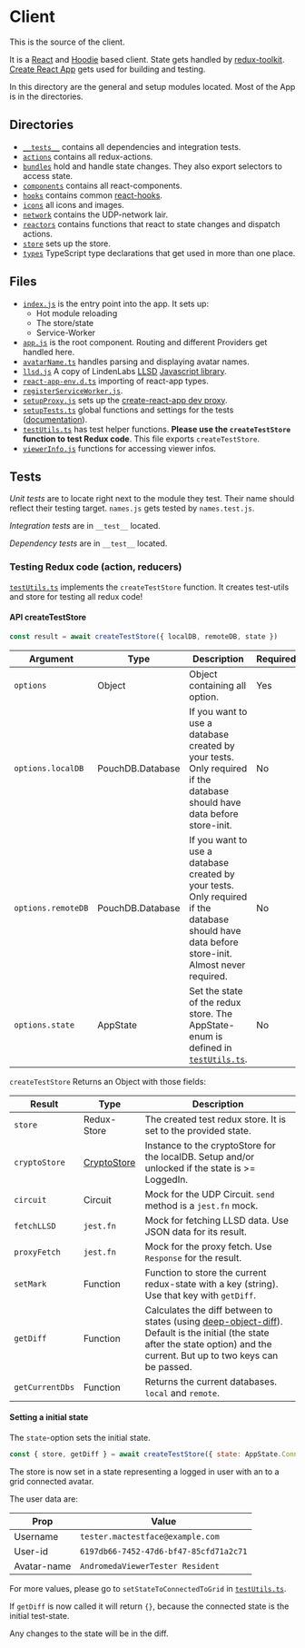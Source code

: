 # Client

This is the source of the client.

It is a [React](https://reactjs.org/) and [Hoodie](http://hood.ie/) based client. State gets handled by [redux-toolkit](https://redux-toolkit.js.org/). [Create React App](https://create-react-app.dev/ "create-react-app documentation page.") gets used for building and testing.

In this directory are the general and setup modules located. Most of the App is in the directories.

## Directories

- [`__tests__`](./__tests__) contains all dependencies and integration tests.
- [`actions`](./actions) contains all redux-actions.
- [`bundles`]('./bundles) hold and handle state changes. They also export selectors to access state.
- [`components`](./components) contains all react-components.
- [`hooks`](./hooks) contains common [react-hooks](https://reactjs.org/docs/hooks-intro.html).
- [`icons`](./icons) all icons and images.
- [`network`](./network) contains the UDP-network lair.
- [`reactors`](./reactors) contains functions that react to state changes and dispatch actions.
- [`store`](./store) sets up the store.
- [`types`](./types) TypeScript type declarations that get used in more than one place.

## Files

- [`index.js`](./index.js) is the entry point into the app. It sets up:
  - Hot module reloading
  - The store/state
  - Service-Worker
- [`app.js`](./app.js) is the root component. Routing and different Providers get handled here.
- [`avatarName.ts`](./avatarName.ts) handles parsing and displaying avatar names.
- [`llsd.js`](./llsd.js) A copy of LindenLabs [LLSD](http://wiki.secondlife.com/wiki/LLSD "LLSD documentation") [Javascript library](https://bitbucket.org/lindenlab/llsd/src/default/js/ "Repository of different LLSD libraries").
- [`react-app-env.d.ts`](./react-app-env.d.ts) importing of react-app types.
- [`registerServiceWorker.js`](./registerServiceWorker.js).
- [`setupProxy.js`](./setupProxy.js) sets up the [create-react-app dev proxy](https://create-react-app.dev/docs/proxying-api-requests-in-development/#configuring-the-proxy-manually "Documentation for the development proxy").
- [`setupTests.ts`](./setupTests.ts) global functions and settings for the tests ([documentation](https://create-react-app.dev/docs/running-tests/#srcsetuptestsjs)).
- [`testUtils.ts`](./testUtils.ts) has test helper functions. __Please use the `createTestStore` function to test Redux code__. This file exports `createTestStore`.
- [`viewerInfo.js`](./viewerInfo.js) functions for accessing viewer infos.

## Tests

*Unit tests* are to locate right next to the module they test. Their name should reflect their testing target. `names.js` gets tested by `names.test.js`.

*Integration tests* are in `__test__` located.

*Dependency tests* are in `__test__` located.

### Testing Redux code (action, reducers)

[`testUtils.ts`](./testUtils.ts) implements the `createTestStore` function. It creates test-utils and store for testing all redux code!

#### API createTestStore

```javascript
const result = await createTestStore({ localDB, remoteDB, state })
```

Argument | Type | Description | Required
---------|------|-------------|---------
`options` | Object | Object containing all option. | Yes
`options.localDB` | PouchDB.Database | If you want to use a database created by your tests. Only required if the database should have data before store-init. | No
`options.remoteDB` | PouchDB.Database | If you want to use a database created by your tests. Only required if the database should have data before store-init. Almost never required. | No
`options.state` | AppState | Set the state of the redux store. The AppState-enum is defined in [`testUtils.ts`](./testUtils.ts). | No

`createTestStore` Returns an Object with those fields:

Result | Type | Description
-------|------|------------
`store` | Redux-Store | The created test redux store. It is set to the provided state.
`cryptoStore` | [CryptoStore](github.com/Terreii/hoodie-plugin-store-crypto) | Instance to the cryptoStore for the localDB. Setup and/or unlocked if the state is >= LoggedIn.
`circuit` | Circuit | Mock for the UDP Circuit. `send` method is a `jest.fn` mock.
`fetchLLSD` | `jest.fn` | Mock for fetching LLSD data. Use JSON data for its result.
`proxyFetch` | `jest.fn` | Mock for the proxy fetch. Use `Response` for the result.
`setMark` | Function | Function to store the current redux-state with a key (string). Use that key with `getDiff`.
`getDiff` | Function | Calculates the diff between to states (using [deep-object-diff](https://www.npmjs.com/package/deep-object-diff)). Default is the initial (the state after the state option) and the current. But up to two keys can be passed.
`getCurrentDbs` | Function | Returns the current databases. `local` and `remote`.

#### Setting a initial state

The `state`-option sets the initial state.

```javascript
const { store, getDiff } = await createTestStore({ state: AppState.Connected })
```

The store is now set in a state representing a logged in user with an to a grid connected avatar.

The user data are:

Prop | Value
-----|------
Username | `tester.mactestface@example.com`
User-id | `6197db66-7452-47d6-bf47-85cfd71a2c71`
Avatar-name | `AndromedaViewerTester Resident`

For more values, please go to `setStateToConnectedToGrid` in [`testUtils.ts`](./testUtils.ts).

If `getDiff` is now called it will return `{}`, because the connected state is the initial test-state.

Any changes to the state will be in the diff.
